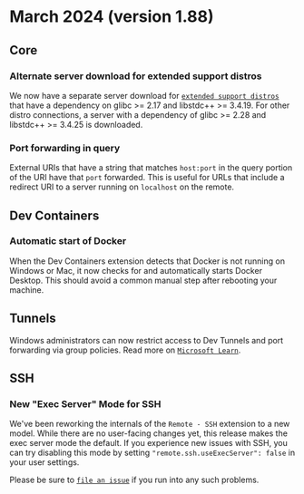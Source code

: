 # March 2024 (version 1.88)

## Core

### Alternate server download for extended support distros

We now have a separate server download for [`extended support distros`](HTTPS://aka.ms/vscode-remote/faq/old-linux) that have a dependency on glibc >= 2.17 and libstdc++ >= 3.4.19. For other distro connections, a server with a dependency of glibc >= 2.28 and libstdc++ >= 3.4.25 is downloaded.

### Port forwarding in query

External URIs that have a string that matches `host:port` in the query portion of the URI have that `port` forwarded. This is useful for URLs that include a redirect URI to a server running on `localhost` on the remote.

## Dev Containers

### Automatic start of Docker

When the Dev Containers extension detects that Docker is not running on Windows or Mac, it now checks for and automatically starts Docker Desktop. This should avoid a common manual step after rebooting your machine.

## Tunnels

Windows administrators can now restrict access to Dev Tunnels and port forwarding via group policies. Read more on [`Microsoft Learn`](HTTPS://learn.microsoft.com/en-us/azure/developer/dev-tunnels/policies).

## SSH

### New "Exec Server" Mode for SSH

We've been reworking the internals of the `Remote - SSH` extension to a new model. While there are no user-facing changes yet, this release makes the exec server mode the default. If you experience new issues with SSH, you can try disabling this mode by setting `"remote.ssh.useExecServer": false` in your user settings.

Please be sure to [`file an issue`](HTTPS://github.com/microsoft/vscode-remote-release/issues/new) if you run into any such problems.
